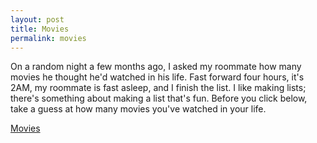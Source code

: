 ```yaml
---
layout: post
title: Movies
permalink: movies
---
```


On a random night a few months ago, I asked my roommate how many movies he thought he'd watched in his life. Fast forward four hours, it's 2AM, my roommate is fast asleep, and I finish the list. I like making lists; there's something about making a list that's fun. Before you click below, take a guess at how many movies you've watched in your life.

[Movies](https://nitinsavant.herokuapp.com/lists/movies)
